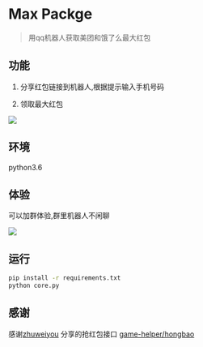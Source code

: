 # Max Packge

>用qq机器人获取美团和饿了么最大红包

## 功能

1. 分享红包链接到机器人,根据提示输入手机号码

2. 领取最大红包

![](http://ww1.sinaimg.cn/large/006wYWbGly1fowkc0crx3j30bh0cswf3.jpg)

## 环境

python3.6

## 体验

可以加群体验,群里机器人不闲聊

![](http://ww1.sinaimg.cn/large/006wYWbGly1fox1k705coj306a082wen.jpg)

## 运行

```bash
pip install -r requirements.txt
python core.py
```

## 感谢

感谢[zhuweiyou](https://github.com/zhuweiyou) 分享的抢红包接口
[game-helper/hongbao](https://github.com/game-helper/hongbao)
